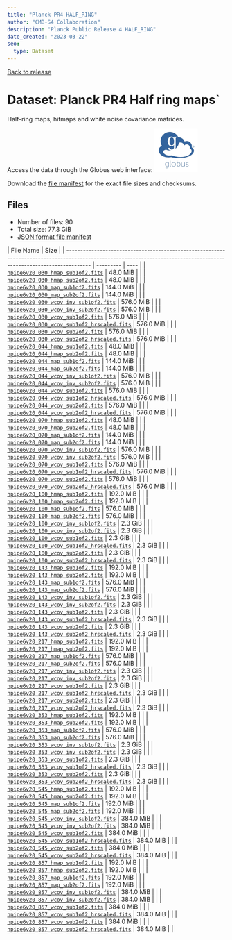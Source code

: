 ```yaml
---
title: "Planck PR4 HALF_RING"
author: "CMB-S4 Collaboration"
description: "Planck Public Release 4 HALF_RING"
date_created: "2023-03-22"
seo:
  type: Dataset
---
```


[Back to release](./planck_pr4.html#datasets)

# Dataset: Planck PR4 Half ring maps`

Half-ring maps, hitmaps and white noise covariance matrices.

Access the data through the Globus web interface: [![Download via Globus](images/globus-logo.png)](https://app.globus.org/file-manager?origin_id=38f01147-f09e-483d-a552-3866669a846d&origin_path=%2Fpublic%2Fplanck%2Fplanck_pr4%2Fhalf_ring%2F)

Download the [file manifest](https://g-456d30.0ed28.75bc.data.globus.org/public/planck/planck_pr4/half_ring/manifest.json) for the exact file sizes and checksums.

## Files

- Number of files: 90
- Total size: 77.3 GiB
- [JSON format file manifest](https://g-456d30.0ed28.75bc.data.globus.org/public/planck/planck_pr4/half_ring/manifest.json)

|                                                                               File Name                                                                               | Size |
| --------------------------------------------------------------------------------------------------------------------------------------------------------------------- | --------- | ---- |
| [`npipe6v20_030_hmap_sub1of2.fits`](https://g-456d30.0ed28.75bc.data.globus.org/public/planck/planck_pr4/half_ring/npipe6v20_030_hmap_sub1of2.fits)                   | 48.0 MiB  |      |
| [`npipe6v20_030_hmap_sub2of2.fits`](https://g-456d30.0ed28.75bc.data.globus.org/public/planck/planck_pr4/half_ring/npipe6v20_030_hmap_sub2of2.fits)                   | 48.0 MiB  |      |
| [`npipe6v20_030_map_sub1of2.fits`](https://g-456d30.0ed28.75bc.data.globus.org/public/planck/planck_pr4/half_ring/npipe6v20_030_map_sub1of2.fits)                     | 144.0 MiB |      |
| [`npipe6v20_030_map_sub2of2.fits`](https://g-456d30.0ed28.75bc.data.globus.org/public/planck/planck_pr4/half_ring/npipe6v20_030_map_sub2of2.fits)                     | 144.0 MiB |      |
| [`npipe6v20_030_wcov_inv_sub1of2.fits`](https://g-456d30.0ed28.75bc.data.globus.org/public/planck/planck_pr4/half_ring/npipe6v20_030_wcov_inv_sub1of2.fits)           | 576.0 MiB |      |
| [`npipe6v20_030_wcov_inv_sub2of2.fits`](https://g-456d30.0ed28.75bc.data.globus.org/public/planck/planck_pr4/half_ring/npipe6v20_030_wcov_inv_sub2of2.fits)           | 576.0 MiB |      |
| [`npipe6v20_030_wcov_sub1of2.fits`](https://g-456d30.0ed28.75bc.data.globus.org/public/planck/planck_pr4/half_ring/npipe6v20_030_wcov_sub1of2.fits)                   | 576.0 MiB |      |
| [`npipe6v20_030_wcov_sub1of2_hrscaled.fits`](https://g-456d30.0ed28.75bc.data.globus.org/public/planck/planck_pr4/half_ring/npipe6v20_030_wcov_sub1of2_hrscaled.fits) | 576.0 MiB |      |
| [`npipe6v20_030_wcov_sub2of2.fits`](https://g-456d30.0ed28.75bc.data.globus.org/public/planck/planck_pr4/half_ring/npipe6v20_030_wcov_sub2of2.fits)                   | 576.0 MiB |      |
| [`npipe6v20_030_wcov_sub2of2_hrscaled.fits`](https://g-456d30.0ed28.75bc.data.globus.org/public/planck/planck_pr4/half_ring/npipe6v20_030_wcov_sub2of2_hrscaled.fits) | 576.0 MiB |      |
| [`npipe6v20_044_hmap_sub1of2.fits`](https://g-456d30.0ed28.75bc.data.globus.org/public/planck/planck_pr4/half_ring/npipe6v20_044_hmap_sub1of2.fits)                   | 48.0 MiB  |      |
| [`npipe6v20_044_hmap_sub2of2.fits`](https://g-456d30.0ed28.75bc.data.globus.org/public/planck/planck_pr4/half_ring/npipe6v20_044_hmap_sub2of2.fits)                   | 48.0 MiB  |      |
| [`npipe6v20_044_map_sub1of2.fits`](https://g-456d30.0ed28.75bc.data.globus.org/public/planck/planck_pr4/half_ring/npipe6v20_044_map_sub1of2.fits)                     | 144.0 MiB |      |
| [`npipe6v20_044_map_sub2of2.fits`](https://g-456d30.0ed28.75bc.data.globus.org/public/planck/planck_pr4/half_ring/npipe6v20_044_map_sub2of2.fits)                     | 144.0 MiB |      |
| [`npipe6v20_044_wcov_inv_sub1of2.fits`](https://g-456d30.0ed28.75bc.data.globus.org/public/planck/planck_pr4/half_ring/npipe6v20_044_wcov_inv_sub1of2.fits)           | 576.0 MiB |      |
| [`npipe6v20_044_wcov_inv_sub2of2.fits`](https://g-456d30.0ed28.75bc.data.globus.org/public/planck/planck_pr4/half_ring/npipe6v20_044_wcov_inv_sub2of2.fits)           | 576.0 MiB |      |
| [`npipe6v20_044_wcov_sub1of2.fits`](https://g-456d30.0ed28.75bc.data.globus.org/public/planck/planck_pr4/half_ring/npipe6v20_044_wcov_sub1of2.fits)                   | 576.0 MiB |      |
| [`npipe6v20_044_wcov_sub1of2_hrscaled.fits`](https://g-456d30.0ed28.75bc.data.globus.org/public/planck/planck_pr4/half_ring/npipe6v20_044_wcov_sub1of2_hrscaled.fits) | 576.0 MiB |      |
| [`npipe6v20_044_wcov_sub2of2.fits`](https://g-456d30.0ed28.75bc.data.globus.org/public/planck/planck_pr4/half_ring/npipe6v20_044_wcov_sub2of2.fits)                   | 576.0 MiB |      |
| [`npipe6v20_044_wcov_sub2of2_hrscaled.fits`](https://g-456d30.0ed28.75bc.data.globus.org/public/planck/planck_pr4/half_ring/npipe6v20_044_wcov_sub2of2_hrscaled.fits) | 576.0 MiB |      |
| [`npipe6v20_070_hmap_sub1of2.fits`](https://g-456d30.0ed28.75bc.data.globus.org/public/planck/planck_pr4/half_ring/npipe6v20_070_hmap_sub1of2.fits)                   | 48.0 MiB  |      |
| [`npipe6v20_070_hmap_sub2of2.fits`](https://g-456d30.0ed28.75bc.data.globus.org/public/planck/planck_pr4/half_ring/npipe6v20_070_hmap_sub2of2.fits)                   | 48.0 MiB  |      |
| [`npipe6v20_070_map_sub1of2.fits`](https://g-456d30.0ed28.75bc.data.globus.org/public/planck/planck_pr4/half_ring/npipe6v20_070_map_sub1of2.fits)                     | 144.0 MiB |      |
| [`npipe6v20_070_map_sub2of2.fits`](https://g-456d30.0ed28.75bc.data.globus.org/public/planck/planck_pr4/half_ring/npipe6v20_070_map_sub2of2.fits)                     | 144.0 MiB |      |
| [`npipe6v20_070_wcov_inv_sub1of2.fits`](https://g-456d30.0ed28.75bc.data.globus.org/public/planck/planck_pr4/half_ring/npipe6v20_070_wcov_inv_sub1of2.fits)           | 576.0 MiB |      |
| [`npipe6v20_070_wcov_inv_sub2of2.fits`](https://g-456d30.0ed28.75bc.data.globus.org/public/planck/planck_pr4/half_ring/npipe6v20_070_wcov_inv_sub2of2.fits)           | 576.0 MiB |      |
| [`npipe6v20_070_wcov_sub1of2.fits`](https://g-456d30.0ed28.75bc.data.globus.org/public/planck/planck_pr4/half_ring/npipe6v20_070_wcov_sub1of2.fits)                   | 576.0 MiB |      |
| [`npipe6v20_070_wcov_sub1of2_hrscaled.fits`](https://g-456d30.0ed28.75bc.data.globus.org/public/planck/planck_pr4/half_ring/npipe6v20_070_wcov_sub1of2_hrscaled.fits) | 576.0 MiB |      |
| [`npipe6v20_070_wcov_sub2of2.fits`](https://g-456d30.0ed28.75bc.data.globus.org/public/planck/planck_pr4/half_ring/npipe6v20_070_wcov_sub2of2.fits)                   | 576.0 MiB |      |
| [`npipe6v20_070_wcov_sub2of2_hrscaled.fits`](https://g-456d30.0ed28.75bc.data.globus.org/public/planck/planck_pr4/half_ring/npipe6v20_070_wcov_sub2of2_hrscaled.fits) | 576.0 MiB |      |
| [`npipe6v20_100_hmap_sub1of2.fits`](https://g-456d30.0ed28.75bc.data.globus.org/public/planck/planck_pr4/half_ring/npipe6v20_100_hmap_sub1of2.fits)                   | 192.0 MiB |      |
| [`npipe6v20_100_hmap_sub2of2.fits`](https://g-456d30.0ed28.75bc.data.globus.org/public/planck/planck_pr4/half_ring/npipe6v20_100_hmap_sub2of2.fits)                   | 192.0 MiB |      |
| [`npipe6v20_100_map_sub1of2.fits`](https://g-456d30.0ed28.75bc.data.globus.org/public/planck/planck_pr4/half_ring/npipe6v20_100_map_sub1of2.fits)                     | 576.0 MiB |      |
| [`npipe6v20_100_map_sub2of2.fits`](https://g-456d30.0ed28.75bc.data.globus.org/public/planck/planck_pr4/half_ring/npipe6v20_100_map_sub2of2.fits)                     | 576.0 MiB |      |
| [`npipe6v20_100_wcov_inv_sub1of2.fits`](https://g-456d30.0ed28.75bc.data.globus.org/public/planck/planck_pr4/half_ring/npipe6v20_100_wcov_inv_sub1of2.fits)           | 2.3 GiB   |      |
| [`npipe6v20_100_wcov_inv_sub2of2.fits`](https://g-456d30.0ed28.75bc.data.globus.org/public/planck/planck_pr4/half_ring/npipe6v20_100_wcov_inv_sub2of2.fits)           | 2.3 GiB   |      |
| [`npipe6v20_100_wcov_sub1of2.fits`](https://g-456d30.0ed28.75bc.data.globus.org/public/planck/planck_pr4/half_ring/npipe6v20_100_wcov_sub1of2.fits)                   | 2.3 GiB   |      |
| [`npipe6v20_100_wcov_sub1of2_hrscaled.fits`](https://g-456d30.0ed28.75bc.data.globus.org/public/planck/planck_pr4/half_ring/npipe6v20_100_wcov_sub1of2_hrscaled.fits) | 2.3 GiB   |      |
| [`npipe6v20_100_wcov_sub2of2.fits`](https://g-456d30.0ed28.75bc.data.globus.org/public/planck/planck_pr4/half_ring/npipe6v20_100_wcov_sub2of2.fits)                   | 2.3 GiB   |      |
| [`npipe6v20_100_wcov_sub2of2_hrscaled.fits`](https://g-456d30.0ed28.75bc.data.globus.org/public/planck/planck_pr4/half_ring/npipe6v20_100_wcov_sub2of2_hrscaled.fits) | 2.3 GiB   |      |
| [`npipe6v20_143_hmap_sub1of2.fits`](https://g-456d30.0ed28.75bc.data.globus.org/public/planck/planck_pr4/half_ring/npipe6v20_143_hmap_sub1of2.fits)                   | 192.0 MiB |      |
| [`npipe6v20_143_hmap_sub2of2.fits`](https://g-456d30.0ed28.75bc.data.globus.org/public/planck/planck_pr4/half_ring/npipe6v20_143_hmap_sub2of2.fits)                   | 192.0 MiB |      |
| [`npipe6v20_143_map_sub1of2.fits`](https://g-456d30.0ed28.75bc.data.globus.org/public/planck/planck_pr4/half_ring/npipe6v20_143_map_sub1of2.fits)                     | 576.0 MiB |      |
| [`npipe6v20_143_map_sub2of2.fits`](https://g-456d30.0ed28.75bc.data.globus.org/public/planck/planck_pr4/half_ring/npipe6v20_143_map_sub2of2.fits)                     | 576.0 MiB |      |
| [`npipe6v20_143_wcov_inv_sub1of2.fits`](https://g-456d30.0ed28.75bc.data.globus.org/public/planck/planck_pr4/half_ring/npipe6v20_143_wcov_inv_sub1of2.fits)           | 2.3 GiB   |      |
| [`npipe6v20_143_wcov_inv_sub2of2.fits`](https://g-456d30.0ed28.75bc.data.globus.org/public/planck/planck_pr4/half_ring/npipe6v20_143_wcov_inv_sub2of2.fits)           | 2.3 GiB   |      |
| [`npipe6v20_143_wcov_sub1of2.fits`](https://g-456d30.0ed28.75bc.data.globus.org/public/planck/planck_pr4/half_ring/npipe6v20_143_wcov_sub1of2.fits)                   | 2.3 GiB   |      |
| [`npipe6v20_143_wcov_sub1of2_hrscaled.fits`](https://g-456d30.0ed28.75bc.data.globus.org/public/planck/planck_pr4/half_ring/npipe6v20_143_wcov_sub1of2_hrscaled.fits) | 2.3 GiB   |      |
| [`npipe6v20_143_wcov_sub2of2.fits`](https://g-456d30.0ed28.75bc.data.globus.org/public/planck/planck_pr4/half_ring/npipe6v20_143_wcov_sub2of2.fits)                   | 2.3 GiB   |      |
| [`npipe6v20_143_wcov_sub2of2_hrscaled.fits`](https://g-456d30.0ed28.75bc.data.globus.org/public/planck/planck_pr4/half_ring/npipe6v20_143_wcov_sub2of2_hrscaled.fits) | 2.3 GiB   |      |
| [`npipe6v20_217_hmap_sub1of2.fits`](https://g-456d30.0ed28.75bc.data.globus.org/public/planck/planck_pr4/half_ring/npipe6v20_217_hmap_sub1of2.fits)                   | 192.0 MiB |      |
| [`npipe6v20_217_hmap_sub2of2.fits`](https://g-456d30.0ed28.75bc.data.globus.org/public/planck/planck_pr4/half_ring/npipe6v20_217_hmap_sub2of2.fits)                   | 192.0 MiB |      |
| [`npipe6v20_217_map_sub1of2.fits`](https://g-456d30.0ed28.75bc.data.globus.org/public/planck/planck_pr4/half_ring/npipe6v20_217_map_sub1of2.fits)                     | 576.0 MiB |      |
| [`npipe6v20_217_map_sub2of2.fits`](https://g-456d30.0ed28.75bc.data.globus.org/public/planck/planck_pr4/half_ring/npipe6v20_217_map_sub2of2.fits)                     | 576.0 MiB |      |
| [`npipe6v20_217_wcov_inv_sub1of2.fits`](https://g-456d30.0ed28.75bc.data.globus.org/public/planck/planck_pr4/half_ring/npipe6v20_217_wcov_inv_sub1of2.fits)           | 2.3 GiB   |      |
| [`npipe6v20_217_wcov_inv_sub2of2.fits`](https://g-456d30.0ed28.75bc.data.globus.org/public/planck/planck_pr4/half_ring/npipe6v20_217_wcov_inv_sub2of2.fits)           | 2.3 GiB   |      |
| [`npipe6v20_217_wcov_sub1of2.fits`](https://g-456d30.0ed28.75bc.data.globus.org/public/planck/planck_pr4/half_ring/npipe6v20_217_wcov_sub1of2.fits)                   | 2.3 GiB   |      |
| [`npipe6v20_217_wcov_sub1of2_hrscaled.fits`](https://g-456d30.0ed28.75bc.data.globus.org/public/planck/planck_pr4/half_ring/npipe6v20_217_wcov_sub1of2_hrscaled.fits) | 2.3 GiB   |      |
| [`npipe6v20_217_wcov_sub2of2.fits`](https://g-456d30.0ed28.75bc.data.globus.org/public/planck/planck_pr4/half_ring/npipe6v20_217_wcov_sub2of2.fits)                   | 2.3 GiB   |      |
| [`npipe6v20_217_wcov_sub2of2_hrscaled.fits`](https://g-456d30.0ed28.75bc.data.globus.org/public/planck/planck_pr4/half_ring/npipe6v20_217_wcov_sub2of2_hrscaled.fits) | 2.3 GiB   |      |
| [`npipe6v20_353_hmap_sub1of2.fits`](https://g-456d30.0ed28.75bc.data.globus.org/public/planck/planck_pr4/half_ring/npipe6v20_353_hmap_sub1of2.fits)                   | 192.0 MiB |      |
| [`npipe6v20_353_hmap_sub2of2.fits`](https://g-456d30.0ed28.75bc.data.globus.org/public/planck/planck_pr4/half_ring/npipe6v20_353_hmap_sub2of2.fits)                   | 192.0 MiB |      |
| [`npipe6v20_353_map_sub1of2.fits`](https://g-456d30.0ed28.75bc.data.globus.org/public/planck/planck_pr4/half_ring/npipe6v20_353_map_sub1of2.fits)                     | 576.0 MiB |      |
| [`npipe6v20_353_map_sub2of2.fits`](https://g-456d30.0ed28.75bc.data.globus.org/public/planck/planck_pr4/half_ring/npipe6v20_353_map_sub2of2.fits)                     | 576.0 MiB |      |
| [`npipe6v20_353_wcov_inv_sub1of2.fits`](https://g-456d30.0ed28.75bc.data.globus.org/public/planck/planck_pr4/half_ring/npipe6v20_353_wcov_inv_sub1of2.fits)           | 2.3 GiB   |      |
| [`npipe6v20_353_wcov_inv_sub2of2.fits`](https://g-456d30.0ed28.75bc.data.globus.org/public/planck/planck_pr4/half_ring/npipe6v20_353_wcov_inv_sub2of2.fits)           | 2.3 GiB   |      |
| [`npipe6v20_353_wcov_sub1of2.fits`](https://g-456d30.0ed28.75bc.data.globus.org/public/planck/planck_pr4/half_ring/npipe6v20_353_wcov_sub1of2.fits)                   | 2.3 GiB   |      |
| [`npipe6v20_353_wcov_sub1of2_hrscaled.fits`](https://g-456d30.0ed28.75bc.data.globus.org/public/planck/planck_pr4/half_ring/npipe6v20_353_wcov_sub1of2_hrscaled.fits) | 2.3 GiB   |      |
| [`npipe6v20_353_wcov_sub2of2.fits`](https://g-456d30.0ed28.75bc.data.globus.org/public/planck/planck_pr4/half_ring/npipe6v20_353_wcov_sub2of2.fits)                   | 2.3 GiB   |      |
| [`npipe6v20_353_wcov_sub2of2_hrscaled.fits`](https://g-456d30.0ed28.75bc.data.globus.org/public/planck/planck_pr4/half_ring/npipe6v20_353_wcov_sub2of2_hrscaled.fits) | 2.3 GiB   |      |
| [`npipe6v20_545_hmap_sub1of2.fits`](https://g-456d30.0ed28.75bc.data.globus.org/public/planck/planck_pr4/half_ring/npipe6v20_545_hmap_sub1of2.fits)                   | 192.0 MiB |      |
| [`npipe6v20_545_hmap_sub2of2.fits`](https://g-456d30.0ed28.75bc.data.globus.org/public/planck/planck_pr4/half_ring/npipe6v20_545_hmap_sub2of2.fits)                   | 192.0 MiB |      |
| [`npipe6v20_545_map_sub1of2.fits`](https://g-456d30.0ed28.75bc.data.globus.org/public/planck/planck_pr4/half_ring/npipe6v20_545_map_sub1of2.fits)                     | 192.0 MiB |      |
| [`npipe6v20_545_map_sub2of2.fits`](https://g-456d30.0ed28.75bc.data.globus.org/public/planck/planck_pr4/half_ring/npipe6v20_545_map_sub2of2.fits)                     | 192.0 MiB |      |
| [`npipe6v20_545_wcov_inv_sub1of2.fits`](https://g-456d30.0ed28.75bc.data.globus.org/public/planck/planck_pr4/half_ring/npipe6v20_545_wcov_inv_sub1of2.fits)           | 384.0 MiB |      |
| [`npipe6v20_545_wcov_inv_sub2of2.fits`](https://g-456d30.0ed28.75bc.data.globus.org/public/planck/planck_pr4/half_ring/npipe6v20_545_wcov_inv_sub2of2.fits)           | 384.0 MiB |      |
| [`npipe6v20_545_wcov_sub1of2.fits`](https://g-456d30.0ed28.75bc.data.globus.org/public/planck/planck_pr4/half_ring/npipe6v20_545_wcov_sub1of2.fits)                   | 384.0 MiB |      |
| [`npipe6v20_545_wcov_sub1of2_hrscaled.fits`](https://g-456d30.0ed28.75bc.data.globus.org/public/planck/planck_pr4/half_ring/npipe6v20_545_wcov_sub1of2_hrscaled.fits) | 384.0 MiB |      |
| [`npipe6v20_545_wcov_sub2of2.fits`](https://g-456d30.0ed28.75bc.data.globus.org/public/planck/planck_pr4/half_ring/npipe6v20_545_wcov_sub2of2.fits)                   | 384.0 MiB |      |
| [`npipe6v20_545_wcov_sub2of2_hrscaled.fits`](https://g-456d30.0ed28.75bc.data.globus.org/public/planck/planck_pr4/half_ring/npipe6v20_545_wcov_sub2of2_hrscaled.fits) | 384.0 MiB |      |
| [`npipe6v20_857_hmap_sub1of2.fits`](https://g-456d30.0ed28.75bc.data.globus.org/public/planck/planck_pr4/half_ring/npipe6v20_857_hmap_sub1of2.fits)                   | 192.0 MiB |      |
| [`npipe6v20_857_hmap_sub2of2.fits`](https://g-456d30.0ed28.75bc.data.globus.org/public/planck/planck_pr4/half_ring/npipe6v20_857_hmap_sub2of2.fits)                   | 192.0 MiB |      |
| [`npipe6v20_857_map_sub1of2.fits`](https://g-456d30.0ed28.75bc.data.globus.org/public/planck/planck_pr4/half_ring/npipe6v20_857_map_sub1of2.fits)                     | 192.0 MiB |      |
| [`npipe6v20_857_map_sub2of2.fits`](https://g-456d30.0ed28.75bc.data.globus.org/public/planck/planck_pr4/half_ring/npipe6v20_857_map_sub2of2.fits)                     | 192.0 MiB |      |
| [`npipe6v20_857_wcov_inv_sub1of2.fits`](https://g-456d30.0ed28.75bc.data.globus.org/public/planck/planck_pr4/half_ring/npipe6v20_857_wcov_inv_sub1of2.fits)           | 384.0 MiB |      |
| [`npipe6v20_857_wcov_inv_sub2of2.fits`](https://g-456d30.0ed28.75bc.data.globus.org/public/planck/planck_pr4/half_ring/npipe6v20_857_wcov_inv_sub2of2.fits)           | 384.0 MiB |      |
| [`npipe6v20_857_wcov_sub1of2.fits`](https://g-456d30.0ed28.75bc.data.globus.org/public/planck/planck_pr4/half_ring/npipe6v20_857_wcov_sub1of2.fits)                   | 384.0 MiB |      |
| [`npipe6v20_857_wcov_sub1of2_hrscaled.fits`](https://g-456d30.0ed28.75bc.data.globus.org/public/planck/planck_pr4/half_ring/npipe6v20_857_wcov_sub1of2_hrscaled.fits) | 384.0 MiB |      |
| [`npipe6v20_857_wcov_sub2of2.fits`](https://g-456d30.0ed28.75bc.data.globus.org/public/planck/planck_pr4/half_ring/npipe6v20_857_wcov_sub2of2.fits)                   | 384.0 MiB |      |
| [`npipe6v20_857_wcov_sub2of2_hrscaled.fits`](https://g-456d30.0ed28.75bc.data.globus.org/public/planck/planck_pr4/half_ring/npipe6v20_857_wcov_sub2of2_hrscaled.fits) | 384.0 MiB |      |
